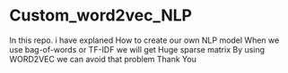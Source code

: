 # Custom_word2vec_NLP
In this repo. i have explaned How to create our own NLP model
When we use bag-of-words or TF-IDF we will get Huge sparse matrix
By using WORD2VEC we can avoid that problem
Thank You
